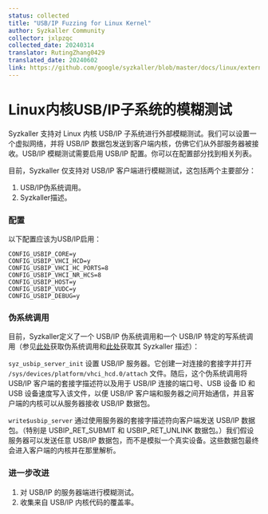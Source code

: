```yaml
---
status: collected
title: "USB/IP Fuzzing for Linux Kernel"
author: Syzkaller Community
collector: jxlpzqc
collected_date: 20240314
translator: RutingZhang0429
translated_date: 20240602
link: https://github.com/google/syzkaller/blob/master/docs/linux/external_fuzzing_usbip.md
---
```


# Linux内核USB/IP子系统的模糊测试

Syzkaller 支持对 Linux 内核 USB/IP 子系统进行外部模糊测试。我们可以设置一个虚拟网络，并将 USB/IP 数据包发送到客户端内核，仿佛它们从外部服务器被接收。USB/IP 模糊测试需要启用 USB/IP 配置。你可以在配置部分找到相关列表。

目前，Syzkaller 仅支持对 USB/IP 客户端进行模糊测试，这包括两个主要部分：

1. USB/IP伪系统调用。
2. Syzkaller描述。

### 配置

以下配置应该为USB/IP启用：

```
CONFIG_USBIP_CORE=y
CONFIG_USBIP_VHCI_HCD=y
CONFIG_USBIP_VHCI_HC_PORTS=8
CONFIG_USBIP_VHCI_NR_HCS=8
CONFIG_USBIP_HOST=y
CONFIG_USBIP_VUDC=y
CONFIG_USBIP_DEBUG=y
```

### 伪系统调用

目前，Syzkaller定义了一个 USB/IP 伪系统调用和一个 USB/IP 特定的写系统调用（参见[此处](/executor/common_linux.h)获取伪系统调用和[此处](/sys/linux/usbip.txt)获取其 Syzkaller 描述）：

`syz_usbip_server_init` 设置 USB/IP 服务器。它创建一对连接的套接字并打开 `/sys/devices/platform/vhci_hcd.0/attach` 文件。随后，这个伪系统调用将 USB/IP 客户端的套接字描述符以及用于 USB/IP 连接的端口号、USB 设备 ID 和 USB 设备速度写入该文件，以便 USB/IP 客户端和服务器之间开始通信，并且客户端的内核可以从服务器接收 USB/IP 数据包。

`write$usbip_server` 通过使用服务器的套接字描述符向客户端发送 USB/IP 数据包。（特别是 USBIP_RET_SUBMIT 和 USBIP_RET_UNLINK 数据包。）我们假设服务器可以发送任意 USB/IP 数据包，而不是模拟一个真实设备。这些数据包最终会进入客户端的内核并在那里解析。

### 进一步改进

1. 对 USB/IP 的服务器端进行模糊测试。
2. 收集来自 USB/IP 内核代码的覆盖率。
